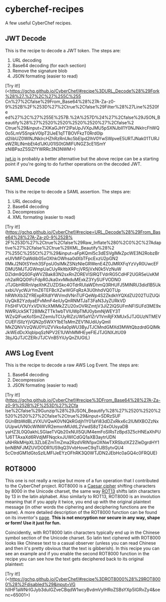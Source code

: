 # cyberchef-recipes

A few useful CyberChef recipes.

## JWT Decode

This is the recipe to decode a JWT token. The steps are:

1. URL decoding
2. Base64 decoding (for each section)
3. Remove the signature blob
4. JSON formating (easier to read)

[Try it!](<https://gchq.github.io/CyberChef/#recipe%3DURL_Decode%28%29Fork%28%27.%27%2C%27%255C%255
Cn%27%2Cfalse%29From_Base64%28%27A-Za-z0-9%252B%2F%253D%27%2Ctrue%2Cfalse%29Filter%28%27Line%2520fe
ed%27%2C%27%255E%257B.%2A%257D%24%27%2Cfalse%29JSON_Beautify%28%27%2520%2520%2520%2520%27%2Cfalse%2
Ctrue%29&input=ZXlKaGJHY2lPaUpJVXpJMU5pSXNJblI1Y0NJNklrcFhWQ0o5LmV5SnpkV0lpT2lJeE1qTTBOVFkzT0Rrd0lp
d2libUZ0WlNJNklrcHZhRzRnUkc5bElpd2lhV0YwSWpveE5URTJNak01TURJeWZRLlNmbEt4d1JKU01lS0tGMlFUNGZ3cE1lSmY
zNlBPazZ5SlZfYWRRc3N3NWM>)

[jwt.io](https://jwt.io/) is probably a better alternative but the
above recipe can be a starting point if you're going to do further
operations on the decoded JWT.

## SAML Decode

This is the recipe to decode a SAML assertion. The steps are:

1. URL decoding
2. Base64 decoding
3. Decompression
4. XML formating (easier to read)

[Try it!](https://gchq.github.io/CyberChef/#recipe=URL_Decode%28%29From_Base64%28%27A-Za-z0-9%252B%
2F%253D%27%2Ctrue%2Cfalse%29Raw_Inflate%280%2C0%2C%27Adaptive%27%2Cfalse%2Ctrue%29XML_Beautify%28%2
7%255C%255Ct%27%29&input=aFpKQmI5c3dESVglMkZpcWE3N2RobzBreUlVMlFOaWdib05xOXhkOWhsa0dXbTFpcExzU2pGN2
IlMkJ2N0tSYmh3SFpsU0slMkZSNzNIeGRWenE4Z0JMRXFqYzVyR0UwcEFDMU5MJTJGWmpUaCUyRkltbXRPcjVRSjVxN0k5VzNuW
DZIdm9QS0FqWVZBak83N2sxRnZOREVlSlRQTVdrRG5CdHF2UGR5eUxKMnh2alRQQ0tFcFdpR0Jka0xvMkduMExkZ3YySUFVODNO
JTJGbHRIRnVqeXhKZUZDSkc4OTdrRUlaWDhmQ3RHUFJ5MlNRU3did1B5UksxbUVycWJrYmZ6TEFBcXZwWGFqRzA3U0hhdVQ0TUp
hRWhXb3ZYRExpRXdIYWVmdVNnTUFQeWp4S2ZkdkhYQXdZU202TUZUQiUyQk82YzdyaEFvMmF4eiUyQnRNMTJaT3FaN3JyZURkVD
FhSHFVOUYxVDVXcXMlMkZZU20xOVRlZmtjV3JIZ2lQSUFmNFlSUFd3ME9xNWRUck5KT28lMkZTTk1wbTVlUWpTMU0ybmNjWEY3T
WZsQlFueXo1SmZZemluTCUyRlZzUW5aYlZrV1VmRjFXMUx5JTJGUzNTMEVCUEFiSlIzYjVQN2p5WXY1bE1sMmZEV1NUdiUyQmIl
MkZQNVVzQWJ0YUZVVks4a0pWU3ByJTJCMndGMXd3MWtQbzdrdGQlMkJkWEdDcXlqblpqSzNPV2E1UWhMMHEyeFlEJTJGNXJtU09
3bjJQJTJCZERrJTJCVnB5YiUyQnZlUGtL)

## AWS Log Event

This is the recipe to decode a raw AWS Log Event. The steps are:

1. Base64 decoding
2. Decompression
3. JSON formating (easier to read)

[Try it!](https://gchq.github.io/CyberChef/#recipe%3DFrom_Base64%28%27A-Za-z0-9%252B%2F%253D%27%2Cfa
lse%2Cfalse%29Gunzip%28%29JSON_Beautify%28%27%2520%2520%2520%2520%27%2Cfalse%2Ctrue%29&input=SDRzSUF
GUnBtbWdBLzVXUVQwK0VNQkRGdjh1Y01aYi83dDZxRkx6c2lUMXBOZzNxUUpwUVN0cWlNWVR2emxnMUdtL2VwdS8zT24xOUsyaDB
yaHZ3L0Q0akhLSGlaeTVQb20xNUl5QUM4emFoSlRsTzBpd3Z5cHNEaXhPU1J6TTAxaXd6RVdjMFNqckxJUWlCdGQ1aXB3aytrUDN
uNHRkMHpXL3ZLbEZmTmZma2RzdVRlN1pxOXNwTXRSbzlXZ2ZIeDgrdHY1bnNBNFJMZUVDODR1US9qQ3VvbHoveC9qTlJBSytvQU4
5cCtrdGM1dGtoSzlLMFlJeEYzOFhRK3Q0WTJDN2JEbHc0aGQ4c0FRQUE)

## ROT8000

This one is not really a recipe but more of a fun operation that I
contributed to the CyberChef project. ROT8000 is a [Caesar
cipher](https://en.wikipedia.org/wiki/Caesar_cipher) shifting
characters by 8000 in the Unicode charset, the same way
[ROT13](https://en.wikipedia.org/wiki/ROT13) shifts latin characters
by 13 in the latin alphabet. Also similarly to ROT13, ROT8000 is an
involution meaning that if you apply it twice, you end up with the
original plaintext message (in other words the ciphering and
deciphering functions are the same). A more detailed description of
the ROT8000 function can be found on its inventor's
[page](https://rot8000.com/info). **This is not encryption nor secure
in any way, shape or form! Use it just for fun.**

Coincidently, with ROT8000 latin characters typically end up in the
Chinese symbol section of the Unicode charset. So latin text ciphered
with ROT8000 looks like Chinese text to a casual observer (unless you
can read Chinese and then it's pretty obvious that the text is
gibberish). In this recipe you can see an example and if you enable
the second ROT8000 function in the recipe you can see how the text
gets deciphered back to its original plaintext:

[Try it!](<https://gchq.github.io/CyberChef/#recipe%3DROT8000%28%29ROT8000%28%2Fdisabled%29&input=VG
hlIHF1aWNrIGJyb3duIGZveCBqdW1wcyBvdmVyIHRoZSBsYXp5IGRvZy4&oenc=65001>)
